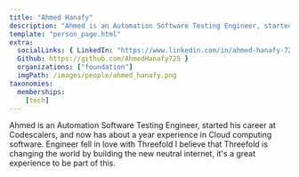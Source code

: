 ```yaml
---
title: "Ahmed Hanafy"
description: "Ahmed is an Automation Software Testing Engineer, started his career at Codescalers."
template: "person_page.html"
extra:
  socialLinks: { LinkedIn: "https://www.linkedin.com/in/ahmed-hanafy-7250/",
  Github: https://github.com/AhmedHanafy725 }
  organizations: ["foundation"]
  imgPath: /images/people/ahmed_hanafy.png
taxonomies:
  memberships:
    [tech]
---
```


Ahmed is an Automation Software Testing Engineer, started his career at Codescalers, and now has about a year experience in Cloud computing software. Engineer fell in love with Threefold I believe that Threefold is changing the world by building the new neutral internet, it's a great experience to be part of this.